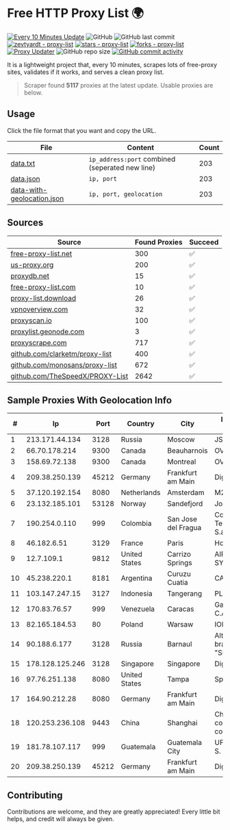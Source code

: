 
# Free HTTP Proxy List 🌍

[![Every 10 Minutes Update](https://github.com/mertguvencli/http-proxy-list/actions/workflows/main.yml/badge.svg?branch=main)](https://github.com/mertguvencli/http-proxy-list/actions/workflows/main.yml)
![GitHub](https://img.shields.io/github/license/mertguvencli/http-proxy-list)
![GitHub last commit](https://img.shields.io/github/last-commit/mertguvencli/http-proxy-list)
[![zevtyardt - proxy-list](https://img.shields.io/static/v1?label=zevtyardt&message=proxy-list&color=blue&logo=github)](https://github.com/zevtyardt/proxy-list "Go to GitHub repo")
[![stars - proxy-list](https://img.shields.io/github/stars/zevtyardt/proxy-list?style=social)](https://github.com/zevtyardt/proxy-list)
[![forks - proxy-list](https://img.shields.io/github/forks/zevtyardt/proxy-list?style=social)](https://github.com/zevtyardt/proxy-list)
[![Proxy Updater](https://github.com/zevtyardt/proxy-list/workflows/Proxy%20Updater/badge.svg)](https://github.com/zevtyardt/proxy-list/actions?query=workflow:"Proxy+Updater")
![GitHub repo size](https://img.shields.io/github/repo-size/zevtyardt/proxy-list)
[![GitHub commit activity](https://img.shields.io/github/commit-activity/m/zevtyardt/proxy-list?logo=commits)](https://github.com/zevtyardt/proxy-list/commits/main)

It is a lightweight project that, every 10 minutes, scrapes lots of free-proxy sites, validates if it works, and serves a clean proxy list.

> Scraper found **5117** proxies at the latest update. Usable proxies are below.

## Usage

Click the file format that you want and copy the URL.

|File|Content|Count|
|----|-------|-----|
|[data.txt](https://raw.githubusercontent.com/mertguvencli/http-proxy-list/main/proxy-list/data.txt)|`ip_address:port` combined (seperated new line)|203|
|[data.json](https://raw.githubusercontent.com/mertguvencli/http-proxy-list/main/proxy-list/data.json)|`ip, port`|203|
|[data-with-geolocation.json](https://raw.githubusercontent.com/mertguvencli/http-proxy-list/main/proxy-list/data-with-geolocation.json)|`ip, port, geolocation`|203|

## Sources

|Source|Found Proxies|Succeed|
|------|-------------|-------|
|[free-proxy-list.net](https://free-proxy-list.net)|300|✅|
|[us-proxy.org](https://www.us-proxy.org)|200|✅|
|[proxydb.net](http://proxydb.net)|15|✅|
|[free-proxy-list.com](https://free-proxy-list.com/?page=&port=&type%5B%5D=http&type%5B%5D=https&up_time=0&search=Search)|10|✅|
|[proxy-list.download](https://www.proxy-list.download/HTTP)|26|✅|
|[vpnoverview.com](https://vpnoverview.com/privacy/anonymous-browsing/free-proxy-servers)|32|✅|
|[proxyscan.io](https://www.proxyscan.io)|100|✅|
|[proxylist.geonode.com](https://proxylist.geonode.com/api/proxy-list?limit=300&page=1&sort_by=lastChecked&sort_type=desc&protocols=http,https)|3|✅|
|[proxyscrape.com](https://api.proxyscrape.com/v2/?request=displayproxies&protocol=http&timeout=10000&country=all&ssl=all&anonymity=all)|717|✅|
|[github.com/clarketm/proxy-list](https://raw.githubusercontent.com/clarketm/proxy-list/master/proxy-list-raw.txt)|400|✅|
|[github.com/monosans/proxy-list](https://raw.githubusercontent.com/monosans/proxy-list/main/proxies/http.txt)|672|✅|
|[github.com/TheSpeedX/PROXY-List](https://raw.githubusercontent.com/TheSpeedX/PROXY-List/master/http.txt)|2642|✅|


## Sample Proxies With Geolocation Info

|#|Ip|Port|Country|City|Internet Service Provider|
|-|--|----|-------|----|-------------------------|
|1|213.171.44.134|3128|Russia|Moscow|JSC Comcor|
|2|66.70.178.214|9300|Canada|Beauharnois|OVH SAS|
|3|158.69.72.138|9300|Canada|Montreal|OVH SAS|
|4|209.38.250.139|45212|Germany|Frankfurt am Main|DigitalOcean, LLC|
|5|37.120.192.154|8080|Netherlands|Amsterdam|M247 Europe SRL|
|6|23.132.185.101|53128|Norway|Sandefjord|Joseph Farnell|
|7|190.254.0.110|999|Colombia|San Jose del Fragua|Colombia Telecomunicaciones S.a. ESP|
|8|46.182.6.51|3129|France|Paris|Hosteur SAS|
|9|12.7.109.1|9812|United States|Carrizo Springs|AIRESPRING-ADT SYSTEMS, INC.|
|10|45.238.220.1|8181|Argentina|Curuzu Cuatia|CA VI CU SRL|
|11|103.147.247.15|3127|Indonesia|Tangerang|PLBNET|
|12|170.83.76.57|999|Venezuela|Caracas|Galanet Solution C.A.|
|13|82.165.184.53|80|Poland|Warsaw|IONOS SE|
|14|90.188.6.177|3128|Russia|Barnaul|Altay regional branch of OJSC "Sibirtelecom"|
|15|178.128.125.246|3128|Singapore|Singapore|DigitalOcean, LLC|
|16|97.76.251.138|8080|United States|Tampa|Spectrum|
|17|164.90.212.28|8080|Germany|Frankfurt am Main|DigitalOcean, LLC|
|18|120.253.236.108|9443|China|Shanghai|China Mobile communications corporation|
|19|181.78.107.117|999|Guatemala|Guatemala City|UFINET Guatemala S. A|
|20|209.38.250.139|45212|Germany|Frankfurt am Main|DigitalOcean, LLC|



## Contributing

Contributions are welcome, and they are greatly appreciated! Every
little bit helps, and credit will always be given.

